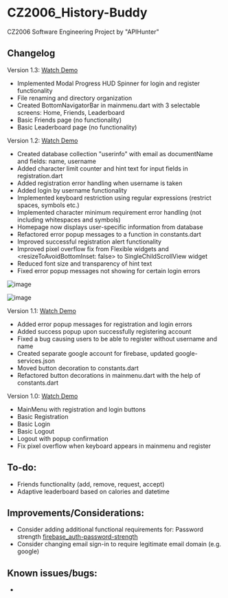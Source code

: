 # CZ2006_History-Buddy
CZ2006 Software Engineering Project by "APIHunter"

## Changelog
Version 1.3: [Watch Demo](https://user-images.githubusercontent.com/68913871/155989356-f33e4ced-5458-4d3f-ae8a-d344a5f3d86e.mp4)
- Implemented Modal Progress HUD Spinner for login and register functionality
- File renaming and directory organization
- Created BottomNavigatorBar in mainmenu.dart with 3 selectable screens: Home, Friends, Leaderboard
- Basic Friends page (no functionality)
- Basic Leaderboard page (no functionality)

Version 1.2: [Watch Demo](https://user-images.githubusercontent.com/68913871/155840125-cc3da3f2-f93c-44f6-b937-81b8902e43ac.mp4)
- Created database collection "userinfo" with email as documentName and fields: name, username
- Added character limit counter and hint text for input fields in registration.dart
- Added registration error handling when username is taken
- Added login by username functionality
- Implemented keyboard restriction using regular expressions (restrict spaces, symbols etc.)
- Implemented character minimum requirement error handling (not including whitespaces and symbols)
- Homepage now displays user-specific information from database
- Refactored error popup messages to a function in constants.dart
- Improved successful registration alert functionality
- Improved pixel overflow fix from Flexible widgets and <resizeToAvoidBottomInset: false> to SingleChildScrollView widget
- Reduced font size and transparency of hint text
- Fixed error popup messages not showing for certain login errors

![image](https://user-images.githubusercontent.com/68913871/155840185-bfbb4965-1e11-4ae4-b85d-3e7bc40f850c.png)

![image](https://user-images.githubusercontent.com/68913871/155840206-9f653a11-23e3-4916-a1da-ccd62b2a20de.png)

Version 1.1: [Watch Demo](https://user-images.githubusercontent.com/68913871/155537787-899eba25-506b-4693-8695-aa214b14ae9e.mp4)
- Added error popup messages for registration and login errors
- Added success popup upon successfully registering account
- Fixed a bug causing users to be able to register without username and name
- Created separate google account for firebase, updated google-services.json
- Moved button decoration to constants.dart
- Refactored button decorations in mainmenu.dart with the help of constants.dart

Version 1.0: [Watch Demo](https://user-images.githubusercontent.com/68913871/154505441-5dfd1a7d-1333-4f89-ad86-692fbb61f49d.mp4)
- MainMenu with registration and login buttons
- Basic Registration
- Basic Login
- Basic Logout
- Logout with popup confirmation
- Fix pixel overflow when keyboard appears in mainmenu and register

## To-do:
- Friends functionality (add, remove, request, accept)
- Adaptive leaderboard based on calories and datetime

## Improvements/Considerations:
- Consider adding additional functional requirements for: Password strength [firebase_auth-password-strength](https://stackoverflow.com/questions/49183858/is-there-a-way-to-set-a-password-strength-for-firebase)
- Consider changing email sign-in to require legitimate email domain (e.g. google)

## Known issues/bugs:
-